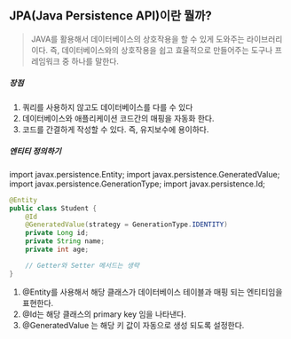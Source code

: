 ## JPA(Java Persistence API)이란 뭘까?
> JAVA를 활용해서 데이터베이스의 상호작용을 할 수 있게 도와주는 라이브러리이다.
> 즉, 데이터베이스와의 상호작용을 쉽고 효율적으로 만들어주는 도구나 프레임워크 중 하나를 말한다.

##### 장점
1. 쿼리를 사용하지 않고도 데이터베이스를 다를 수 있다
2. 데이터베이스와 애플리케이션 코드간의 매핑을 자동화 한다.
3. 코드를 간결하게 작성할 수 있다. 즉, 유지보수에 용이하다.

##### 엔티티 정의하기
import javax.persistence.Entity;
import javax.persistence.GeneratedValue;
import javax.persistence.GenerationType;
import javax.persistence.Id;

```java
@Entity
public class Student {
    @Id
    @GeneratedValue(strategy = GenerationType.IDENTITY)
    private Long id;
    private String name;
    private int age;

    // Getter와 Setter 메서드는 생략
}
```

1. @Entity를 사용해서 해당 클래스가 데이터베이스 테이블과 매핑 되는 엔티티임을 표현한다.
2. @Id는 해당 클래스의 primary key 임을 나타낸다.
3. @GeneratedValue 는 해당 키 값이 자동으로 생성 되도록 설정한다.

